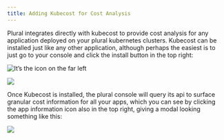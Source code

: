 ```yaml
---
title: Adding Kubecost for Cost Analysis
---
```


Plural integrates directly with kubecost to provide cost analysis for any application deployed on your plural kubernetes clusters. Kubecost can be installed just like any other application, although perhaps the easiest is to just go to your console and click the install button in the top right:

![](</assets/Screen Shot 2022-01-07 at 11.47.57 PM.png> "It’s the icon on the far left")

![](</assets/Screen Shot 2022-01-07 at 11.48.06 PM.png>)

Once Kubecost is installed, the plural console will query its api to surface granular cost information for all your apps, which you can see by clicking the app information icon also in the top right, giving a modal looking something like this:

![](</assets/Screen Shot 2022-01-07 at 11.50.03 PM.png>)
